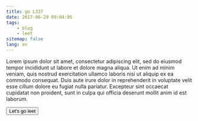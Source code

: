 ```yaml
---
title: go L337
date: 2017-06-29 09:04:05
tags:
    - blog
    - leet
sitemap: false
lang: en
---
```


<!-- more -->

<script type='text/javascript'>
function replaceLeet() {
    replaceText("*", "A", "4");
    replaceText("*", "E", "3");
    replaceText("*", "O", "0");
    replaceText("*", "T", "7");
}

function replaceText(selector, text, newText) {
  var matcher = new RegExp(text, "gi");
  var elems = document.querySelectorAll(selector), i;

  for (i = 0; i < elems.length; i++)
    if (!elems[i].childElementCount)
      elems[i].innerHTML = elems[i].innerHTML.replace(matcher, newText);
}
</script>

Lorem ipsum dolor sit amet, consectetur adipiscing elit, sed do eiusmod tempor incididunt ut labore et dolore magna aliqua. Ut enim ad minim veniam, quis nostrud exercitation ullamco laboris nisi ut aliquip ex ea commodo consequat. Duis aute irure dolor in reprehenderit in voluptate velit esse cillum dolore eu fugiat nulla pariatur. Excepteur sint occaecat cupidatat non proident, sunt in culpa qui officia deserunt mollit anim id est laborum.

<button onclick="replaceLeet()">Let's go leet</button>


